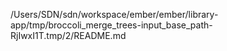 /Users/SDN/sdn/workspace/ember/ember/library-app/tmp/broccoli_merge_trees-input_base_path-RjIwxI1T.tmp/2/README.md